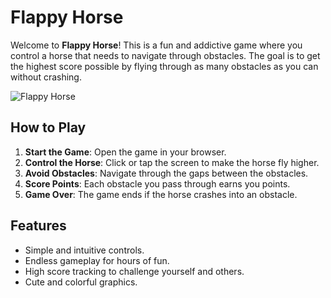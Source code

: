 # Flappy Horse

Welcome to **Flappy Horse**! This is a fun and addictive game where you control a horse that needs to navigate through obstacles. The goal is to get the highest score possible by flying through as many obstacles as you can without crashing.

![Flappy Horse](https://raw.githubusercontent.com/Gladtes/flappyhorse/main/FlappyHorse.gif)

## How to Play

1. **Start the Game**: Open the game in your browser.
2. **Control the Horse**: Click or tap the screen to make the horse fly higher.
3. **Avoid Obstacles**: Navigate through the gaps between the obstacles.
4. **Score Points**: Each obstacle you pass through earns you points.
5. **Game Over**: The game ends if the horse crashes into an obstacle.

## Features

- Simple and intuitive controls.
- Endless gameplay for hours of fun.
- High score tracking to challenge yourself and others.
- Cute and colorful graphics.

